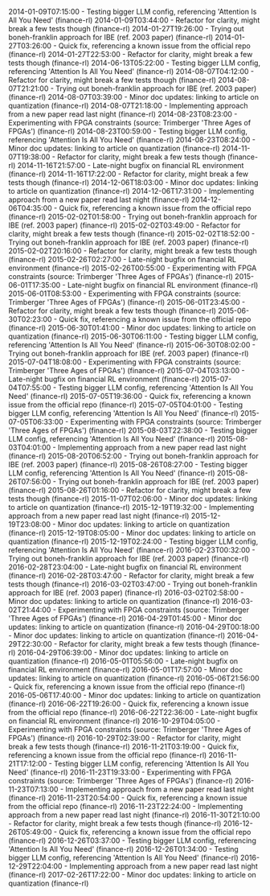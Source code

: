 2014-01-09T07:15:00 - Testing bigger LLM config, referencing 'Attention Is All You Need' (finance-rl)
2014-01-09T03:44:00 - Refactor for clarity, might break a few tests though (finance-rl)
2014-01-27T19:26:00 - Trying out boneh-franklin approach for IBE (ref. 2003 paper) (finance-rl)
2014-01-27T03:26:00 - Quick fix, referencing a known issue from the official repo (finance-rl)
2014-01-27T22:53:00 - Refactor for clarity, might break a few tests though (finance-rl)
2014-06-13T05:22:00 - Testing bigger LLM config, referencing 'Attention Is All You Need' (finance-rl)
2014-08-07T04:12:00 - Refactor for clarity, might break a few tests though (finance-rl)
2014-08-07T21:21:00 - Trying out boneh-franklin approach for IBE (ref. 2003 paper) (finance-rl)
2014-08-07T03:39:00 - Minor doc updates: linking to article on quantization (finance-rl)
2014-08-07T21:18:00 - Implementing approach from a new paper read last night (finance-rl)
2014-08-23T08:23:00 - Experimenting with FPGA constraints (source: Trimberger 'Three Ages of FPGAs') (finance-rl)
2014-08-23T00:59:00 - Testing bigger LLM config, referencing 'Attention Is All You Need' (finance-rl)
2014-08-23T08:24:00 - Minor doc updates: linking to article on quantization (finance-rl)
2014-11-07T19:38:00 - Refactor for clarity, might break a few tests though (finance-rl)
2014-11-16T21:57:00 - Late-night bugfix on financial RL environment (finance-rl)
2014-11-16T17:22:00 - Refactor for clarity, might break a few tests though (finance-rl)
2014-12-06T18:03:00 - Minor doc updates: linking to article on quantization (finance-rl)
2014-12-06T17:31:00 - Implementing approach from a new paper read last night (finance-rl)
2014-12-06T04:35:00 - Quick fix, referencing a known issue from the official repo (finance-rl)
2015-02-02T01:58:00 - Trying out boneh-franklin approach for IBE (ref. 2003 paper) (finance-rl)
2015-02-02T03:49:00 - Refactor for clarity, might break a few tests though (finance-rl)
2015-02-02T18:52:00 - Trying out boneh-franklin approach for IBE (ref. 2003 paper) (finance-rl)
2015-02-02T20:16:00 - Refactor for clarity, might break a few tests though (finance-rl)
2015-02-26T02:27:00 - Late-night bugfix on financial RL environment (finance-rl)
2015-02-26T00:55:00 - Experimenting with FPGA constraints (source: Trimberger 'Three Ages of FPGAs') (finance-rl)
2015-06-01T17:35:00 - Late-night bugfix on financial RL environment (finance-rl)
2015-06-01T08:53:00 - Experimenting with FPGA constraints (source: Trimberger 'Three Ages of FPGAs') (finance-rl)
2015-06-01T23:45:00 - Refactor for clarity, might break a few tests though (finance-rl)
2015-06-30T02:23:00 - Quick fix, referencing a known issue from the official repo (finance-rl)
2015-06-30T01:41:00 - Minor doc updates: linking to article on quantization (finance-rl)
2015-06-30T06:11:00 - Testing bigger LLM config, referencing 'Attention Is All You Need' (finance-rl)
2015-06-30T08:02:00 - Trying out boneh-franklin approach for IBE (ref. 2003 paper) (finance-rl)
2015-07-04T18:08:00 - Experimenting with FPGA constraints (source: Trimberger 'Three Ages of FPGAs') (finance-rl)
2015-07-04T03:13:00 - Late-night bugfix on financial RL environment (finance-rl)
2015-07-04T07:55:00 - Testing bigger LLM config, referencing 'Attention Is All You Need' (finance-rl)
2015-07-05T19:36:00 - Quick fix, referencing a known issue from the official repo (finance-rl)
2015-07-05T04:01:00 - Testing bigger LLM config, referencing 'Attention Is All You Need' (finance-rl)
2015-07-05T06:33:00 - Experimenting with FPGA constraints (source: Trimberger 'Three Ages of FPGAs') (finance-rl)
2015-08-03T22:38:00 - Testing bigger LLM config, referencing 'Attention Is All You Need' (finance-rl)
2015-08-03T04:01:00 - Implementing approach from a new paper read last night (finance-rl)
2015-08-20T06:52:00 - Trying out boneh-franklin approach for IBE (ref. 2003 paper) (finance-rl)
2015-08-26T08:27:00 - Testing bigger LLM config, referencing 'Attention Is All You Need' (finance-rl)
2015-08-26T07:56:00 - Trying out boneh-franklin approach for IBE (ref. 2003 paper) (finance-rl)
2015-08-26T01:16:00 - Refactor for clarity, might break a few tests though (finance-rl)
2015-11-07T02:06:00 - Minor doc updates: linking to article on quantization (finance-rl)
2015-12-19T19:32:00 - Implementing approach from a new paper read last night (finance-rl)
2015-12-19T23:08:00 - Minor doc updates: linking to article on quantization (finance-rl)
2015-12-19T08:05:00 - Minor doc updates: linking to article on quantization (finance-rl)
2015-12-19T02:24:00 - Testing bigger LLM config, referencing 'Attention Is All You Need' (finance-rl)
2016-02-23T00:32:00 - Trying out boneh-franklin approach for IBE (ref. 2003 paper) (finance-rl)
2016-02-28T23:04:00 - Late-night bugfix on financial RL environment (finance-rl)
2016-02-28T03:47:00 - Refactor for clarity, might break a few tests though (finance-rl)
2016-03-02T03:47:00 - Trying out boneh-franklin approach for IBE (ref. 2003 paper) (finance-rl)
2016-03-02T02:58:00 - Minor doc updates: linking to article on quantization (finance-rl)
2016-03-02T21:44:00 - Experimenting with FPGA constraints (source: Trimberger 'Three Ages of FPGAs') (finance-rl)
2016-04-29T01:45:00 - Minor doc updates: linking to article on quantization (finance-rl)
2016-04-29T00:18:00 - Minor doc updates: linking to article on quantization (finance-rl)
2016-04-29T22:30:00 - Refactor for clarity, might break a few tests though (finance-rl)
2016-04-29T06:39:00 - Minor doc updates: linking to article on quantization (finance-rl)
2016-05-01T05:56:00 - Late-night bugfix on financial RL environment (finance-rl)
2016-05-01T17:57:00 - Minor doc updates: linking to article on quantization (finance-rl)
2016-05-06T21:56:00 - Quick fix, referencing a known issue from the official repo (finance-rl)
2016-05-06T17:40:00 - Minor doc updates: linking to article on quantization (finance-rl)
2016-06-22T19:26:00 - Quick fix, referencing a known issue from the official repo (finance-rl)
2016-06-22T22:36:00 - Late-night bugfix on financial RL environment (finance-rl)
2016-10-29T04:05:00 - Experimenting with FPGA constraints (source: Trimberger 'Three Ages of FPGAs') (finance-rl)
2016-10-29T02:39:00 - Refactor for clarity, might break a few tests though (finance-rl)
2016-11-21T03:19:00 - Quick fix, referencing a known issue from the official repo (finance-rl)
2016-11-21T17:12:00 - Testing bigger LLM config, referencing 'Attention Is All You Need' (finance-rl)
2016-11-23T19:33:00 - Experimenting with FPGA constraints (source: Trimberger 'Three Ages of FPGAs') (finance-rl)
2016-11-23T07:13:00 - Implementing approach from a new paper read last night (finance-rl)
2016-11-23T20:54:00 - Quick fix, referencing a known issue from the official repo (finance-rl)
2016-11-23T22:24:00 - Implementing approach from a new paper read last night (finance-rl)
2016-11-30T21:10:00 - Refactor for clarity, might break a few tests though (finance-rl)
2016-12-26T05:49:00 - Quick fix, referencing a known issue from the official repo (finance-rl)
2016-12-26T03:37:00 - Testing bigger LLM config, referencing 'Attention Is All You Need' (finance-rl)
2016-12-26T01:34:00 - Testing bigger LLM config, referencing 'Attention Is All You Need' (finance-rl)
2016-12-29T22:04:00 - Implementing approach from a new paper read last night (finance-rl)
2017-02-26T17:22:00 - Minor doc updates: linking to article on quantization (finance-rl)
